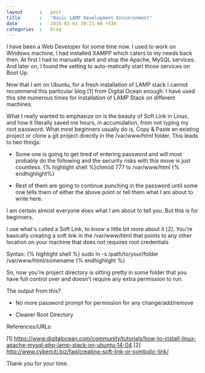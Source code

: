 ```yaml
---
layout		: 	post
title		:	"Basic LAMP Development Envinronment"
date		: 	2016-03-01 20:21:00 +530
categories	: 	blog
---
```


I have been a Web Developer for some time now. I used to work on Windows machine, I had installed XAMPP which caters to my needs back then. At first I had to manually start and stop the Apache, MySQL services. And later on, I found the setting to auto-matically start those services on Boot Up.

Now that I am on Ubuntu, for a fresh installation of LAMP stack I cannot recommend this particular blog [1] from Digital Ocean enough. I have used this site numerous times for installation of LAMP Stack on different machines.

What I really wanted to emphasize on is the beauty of Soft Link in Linux, and how it literally saved me hours, in accumulation, from not typing my root password. What most beginners usually do is, Copy & Paste an existing project or clone a git project directly in the /var/www/html folder. This leads to two things:

* Some one is going to get tired of entering password and will most probably do the following and the security risks with this move is just countless.
{% highlight shell %}chmod 777 to /var/www/html {% endhighlight%}

* Rest of them are going to continue punching in the password until some one tells them of either the above point or tell them what I am about to write here.

I am certain almost everyone does what I am about to tell you. But this is for beginners.

I use what's called a Soft Link, to know a little bit more about it [2].
You're basically creating a soft link in the /var/www/html that points to any other location on your machine that does not requires root credentials

Syntax:
{% highlight shell %}
 sudo ln -s /path/to/your/folder /var/www/html/somename
{% endhighlight %}

So, now you're project directory is sitting pretty in some folder that you have full control over and doesn't require any extra permission to run.

The output from this?

* No more password prompt for permission for any change/add/remove

* Cleaner Root Directory


References/URLs:

[1] https://www.digitalocean.com/community/tutorials/how-to-install-linux-apache-mysql-php-lamp-stack-on-ubuntu-14-04
[2] http://www.cyberciti.biz/faq/creating-soft-link-or-symbolic-link/

Thank you for your time.
